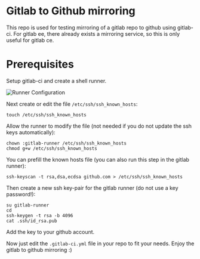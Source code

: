 Gitlab to Github mirroring
===

This repo is used for testing mirroring of a gitlab repo to github using gitlab-ci.
For gitlab ee, there already exists a mirroring service, so this is only useful for gitlab ce.

# Prerequisites
Setup gitlab-ci and create a shell runner.

![Runner Configuration](https://git.sprinternet.at/h44z/atestproject/raw/master/runner.png "Runner Configuration")

Next create or edit the file `/etc/ssh/ssh_known_hosts`:

```
touch /etc/ssh/ssh_known_hosts
```

Allow the runner to modify the file (not needed if you do not update the ssh keys automatically):
```
chown :gitlab-runner /etc/ssh/ssh_known_hosts
chmod g+w /etc/ssh/ssh_known_hosts
```

You can prefill the known hosts file (you can also run this step in the gitlab runner):
```
ssh-keyscan -t rsa,dsa,ecdsa github.com > /etc/ssh/ssh_known_hosts
```

Then create a new ssh key-pair for the gitlab runner (do not use a key password!):
```
su gitlab-runner
cd
ssh-keygen -t rsa -b 4096
cat .ssh/id_rsa.pub
```

Add the key to your github account.

Now just edit the `.gitlab-ci.yml` file in your repo to fit your needs. Enjoy the gitlab to github mirroring :)
